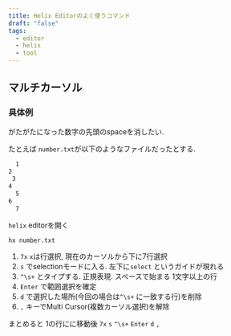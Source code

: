 ```yaml
---
title: Helix Editorのよく使うコマンド
draft: "false"
tags:
  - editor
  - helix
  - tool
---
```


## マルチカーソル


### 具体例

がたがたになった数字の先頭のspaceを消したい.

たとえば `number.txt`が以下のようなファイルだったとする.

```number.txt
  1
2
 3
4
  5
6
  7
```

`helix` editorを開く
```shell
hx number.txt
```


1. `7x` `x`は行選択, 現在のカーソルから下に7行選択
2. `s` でselectionモードに入る. 左下に`select` というガイドが現れる
3. `^\s+`  とタイプする. 正規表現. スペースで始まる 1文字以上の行
4. `Enter` で範囲選択を確定
5. `d` で選択した場所(今回の場合は`^\s+` に一致する行)を削除
6. `,` キーでMulti Cursor(複数カーソル選択)を解除

まとめると
1の行にに移動後
`7x` `s` `^\s+` `Enter` `d` `,`

